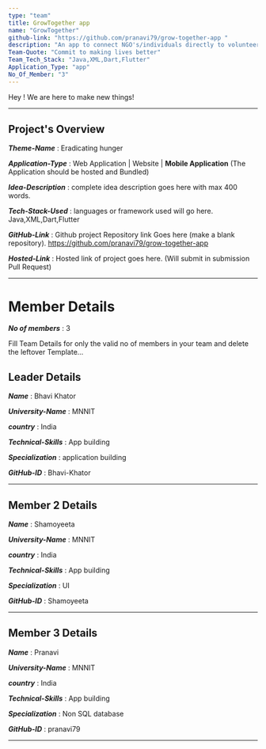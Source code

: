 ```yaml
---
type: "team"                   
title: GrowTogether app
name: "GrowTogether"
github-link: "https://github.com/pranavi79/grow-together-app "
description: "An app to connect NGO's/individuals directly to volunteers"
Team-Quote: "Commit to making lives better"
Team_Tech_Stack: "Java,XML,Dart,Flutter"
Application_Type: "app"
No_Of_Member: "3"
---
```


Hey ! We are here to make new things!

---

## Project's Overview

_**Theme-Name**_ : Eradicating hunger

_**Application-Type**_ :   Web Application | Website | **Mobile Application** (The Application should be hosted and Bundled) 

_**Idea-Description**_ :   complete idea description goes here with max 400 words.

_**Tech-Stack-Used**_ :   languages or framework used will go here. Java,XML,Dart,Flutter

_**GitHub-Link**_ :   Github project Repository link Goes here (make a blank repository).  https://github.com/pranavi79/grow-together-app

_**Hosted-Link**_ :    Hosted link of project goes here. (Will submit in submission Pull Request)

---

# Member Details

_**No of members**_ : 3

Fill Team Details for only the valid no of members in your team and delete the leftover Template...

## Leader Details

_**Name**_ : Bhavi Khator

_**University-Name**_ : MNNIT

_**country**_ : India
 
_**Technical-Skills**_ : App building

_**Specialization**_ : application building

_**GitHub-ID**_ :  Bhavi-Khator

---

## Member 2 Details

_**Name**_ : Shamoyeeta

_**University-Name**_ : MNNIT

_**country**_ : India
 
_**Technical-Skills**_ : App building

_**Specialization**_ : UI

_**GitHub-ID**_ :   Shamoyeeta

---

## Member 3 Details

_**Name**_ : Pranavi

_**University-Name**_ : MNNIT

_**country**_ : India
 
_**Technical-Skills**_ : App building

_**Specialization**_ : Non SQL database

_**GitHub-ID**_ :   pranavi79

---


